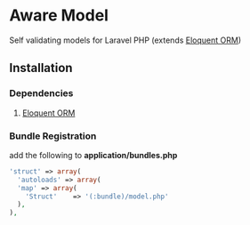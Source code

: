 # Aware Model
Self validating models for Laravel PHP (extends [Eloquent ORM](https://github.com/taylorotwell/eloquent))

## Installation

### Dependencies
1. [Eloquent ORM](https://github.com/taylorotwell/eloquent)

### Bundle Registration
add the following to **application/bundles.php**
```php
'struct' => array(
  'autoloads' => array(
  'map' => array(
    'Struct'    => '(:bundle)/model.php'
  ),
),
```
